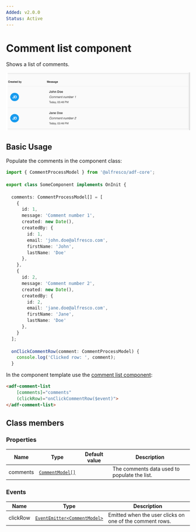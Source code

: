 ```yaml
---
Added: v2.0.0
Status: Active
---
```


# Comment list component

Shows a list of comments.

![ADF Comment List](../docassets/images/adf-comment-list.png)

## Basic Usage

Populate the comments in the component class:

```ts
import { CommentProcessModel } from '@alfresco/adf-core';

export class SomeComponent implements OnInit {

  comments: CommentProcessModel[] = [
    {
      id: 1,
      message: 'Comment number 1',
      created: new Date(),
      createdBy: {
        id: 1,
        email: 'john.doe@alfresco.com',
        firstName: 'John',
        lastName: 'Doe'
      },
    },
    {
      id: 2,
      message: 'Comment number 2',
      created: new Date(),
      createdBy: {
        id: 2,
        email: 'jane.doe@alfresco.com',
        firstName: 'Jane',
        lastName: 'Doe'
      },
    }
  ];

  onClickCommentRow(comment: CommentProcessModel) {
    console.log('Clicked row: ', comment);
  }
```

In the component template use the [comment list component](../core/comment-list.component.md):

```html
<adf-comment-list
    [comments]="comments"
    (clickRow)="onClickCommentRow($event)">
</adf-comment-list>
```

## Class members

### Properties

| Name | Type | Default value | Description |
| -- | -- | -- | -- |
| comments | [`CommentModel[]`](../../lib/core/models/comment.model.ts) |  | The comments data used to populate the list. |

### Events

| Name | Type | Description |
| -- | -- | -- |
| clickRow | [`EventEmitter<CommentModel>`](../../lib/core/models/comment.model.ts) | Emitted when the user clicks on one of the comment rows. |
